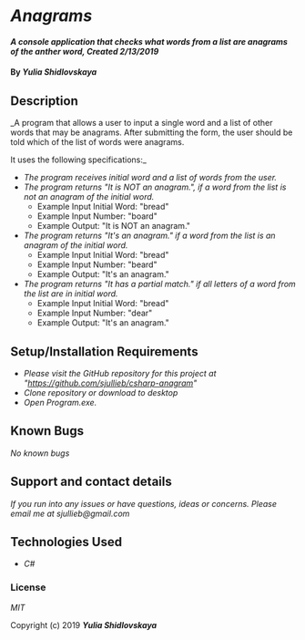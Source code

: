 # _Anagrams_

#### _A console application that checks what words from a list are anagrams of the anther word, Created 2/13/2019_

#### By _**Yulia Shidlovskaya**_

## Description

_A program that allows a user to input a single word and a list of other words that may be anagrams. After submitting the form, the user should be told which of the list of words were anagrams.

It uses the following specifications:_

* _The program receives initial word and a list of words from the user._
* _The program returns "It is NOT an anagram.", if a word from the list is not an anagram of the initial word._
  - Example Input Initial Word: "bread"
  - Example Input Number: "board"
  - Example Output: "It is NOT an anagram."
* _The program returns "It's an anagram." if a word from the list is an anagram of the initial word._
  - Example Input Initial Word: "bread"
  - Example Input Number: "beard"
  - Example Output: "It's an anagram."
* _The program returns "It has a partial match." if all letters of a word from the list are in initial word._
  - Example Input Initial Word: "bread"
  - Example Input Number: "dear"
  - Example Output: "It's an anagram."

## Setup/Installation Requirements

* _Please visit the GitHub repository for this project at "https://github.com/sjullieb/csharp-anagram"_
* _Clone repository or download to desktop_
* _Open Program.exe._

## Known Bugs

_No known bugs_

## Support and contact details

_If you run into any issues or have questions, ideas or concerns. Please email me at sjullieb@gmail.com_

## Technologies Used

* _C#_

### License

*MIT*

Copyright (c) 2019 **_Yulia Shidlovskaya_**
